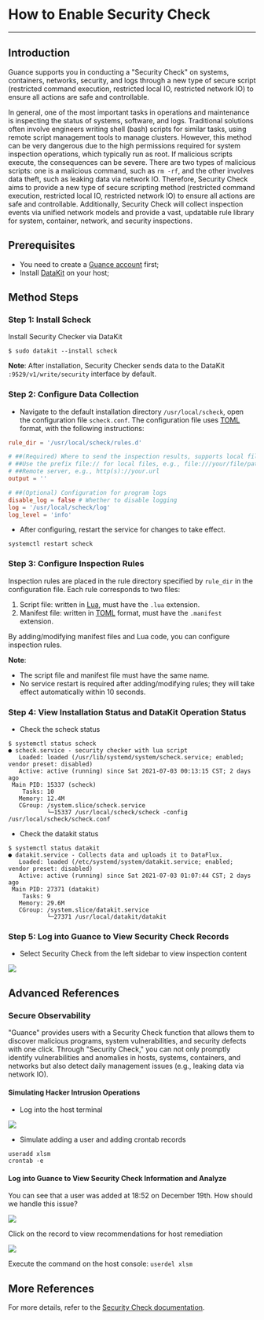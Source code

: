 # How to Enable Security Check

---

## Introduction

Guance supports you in conducting a "Security Check" on systems, containers, networks, security, and logs through a new type of secure script (restricted command execution, restricted local IO, restricted network IO) to ensure all actions are safe and controllable.

In general, one of the most important tasks in operations and maintenance is inspecting the status of systems, software, and logs. Traditional solutions often involve engineers writing shell (bash) scripts for similar tasks, using remote script management tools to manage clusters. However, this method can be very dangerous due to the high permissions required for system inspection operations, which typically run as root. If malicious scripts execute, the consequences can be severe. There are two types of malicious scripts: one is a malicious command, such as `rm -rf`, and the other involves data theft, such as leaking data via network IO. Therefore, Security Check aims to provide a new type of secure scripting method (restricted command execution, restricted local IO, restricted network IO) to ensure all actions are safe and controllable. Additionally, Security Check will collect inspection events via unified network models and provide a vast, updatable rule library for system, container, network, and security inspections.

## Prerequisites

- You need to create a [Guance account](https://www.guance.com) first;
- Install [DataKit](../datakit/datakit-install.md) on your host;

## Method Steps

### Step 1: Install Scheck

Install Security Checker via DataKit

```shell
$ sudo datakit --install scheck
```

**Note**: After installation, Security Checker sends data to the DataKit `:9529/v1/write/security` interface by default.

### Step 2: Configure Data Collection

- Navigate to the default installation directory `/usr/local/scheck`, open the configuration file `scheck.conf`. The configuration file uses [TOML](https://toml.io/en/) format, with the following instructions:

```toml
rule_dir = '/usr/local/scheck/rules.d'

# ##(Required) Where to send the inspection results, supports local files or http(s) URLs
# ##Use the prefix file:// for local files, e.g., file:///your/file/path
# ##Remote server, e.g., http(s)://your.url
output = ''

# ##(Optional) Configuration for program logs
disable_log = false # Whether to disable logging
log = '/usr/local/scheck/log'
log_level = 'info'
```

- After configuring, restart the service for changes to take effect.

```shell
systemctl restart scheck
```

### Step 3: Configure Inspection Rules

Inspection rules are placed in the rule directory specified by `rule_dir` in the configuration file. Each rule corresponds to two files:

1. Script file: written in [Lua](http://www.lua.org/), must have the `.lua` extension.
2. Manifest file: written in [TOML](https://toml.io/en/) format, must have the `.manifest` extension.

By adding/modifying manifest files and Lua code, you can configure inspection rules.

**Note**:

- The script file and manifest file must have the same name.
- No service restart is required after adding/modifying rules; they will take effect automatically within 10 seconds.

### Step 4: View Installation Status and DataKit Operation Status

- Check the scheck status

```shell
$ systemctl status scheck
● scheck.service - security checker with lua script
   Loaded: loaded (/usr/lib/systemd/system/scheck.service; enabled; vendor preset: disabled)
   Active: active (running) since Sat 2021-07-03 00:13:15 CST; 2 days ago
 Main PID: 15337 (scheck)
    Tasks: 10
   Memory: 12.4M
   CGroup: /system.slice/scheck.service
           └─15337 /usr/local/scheck/scheck -config /usr/local/scheck/scheck.conf
```

- Check the datakit status

```shell
$ systemctl status datakit
● datakit.service - Collects data and uploads it to DataFlux.
   Loaded: loaded (/etc/systemd/system/datakit.service; enabled; vendor preset: disabled)
   Active: active (running) since Sat 2021-07-03 01:07:44 CST; 2 days ago
 Main PID: 27371 (datakit)
    Tasks: 9
   Memory: 29.6M
   CGroup: /system.slice/datakit.service
           └─27371 /usr/local/datakit/datakit
```

### Step 5: Log into Guance to View Security Check Records

- Select Security Check from the left sidebar to view inspection content

![](img/e1.png)

## Advanced References

### Secure Observability

"Guance" provides users with a Security Check function that allows them to discover malicious programs, system vulnerabilities, and security defects with one click. Through "Security Check," you can not only promptly identify vulnerabilities and anomalies in hosts, systems, containers, and networks but also detect daily management issues (e.g., leaking data via network IO).

#### Simulating Hacker Intrusion Operations

- Log into the host terminal

![](img/e2.png)

- Simulate adding a user and adding crontab records  

```shell
useradd xlsm
crontab -e
```

#### Log into Guance to View Security Check Information and Analyze

You can see that a user was added at 18:52 on December 19th. How should we handle this issue?

![](img/e3.png)

Click on the record to view recommendations for host remediation

![](img/e4.png)

Execute the command on the host console: `userdel xlsm`

## More References

For more details, refer to the [Security Check documentation](../scheck/explorer.md).